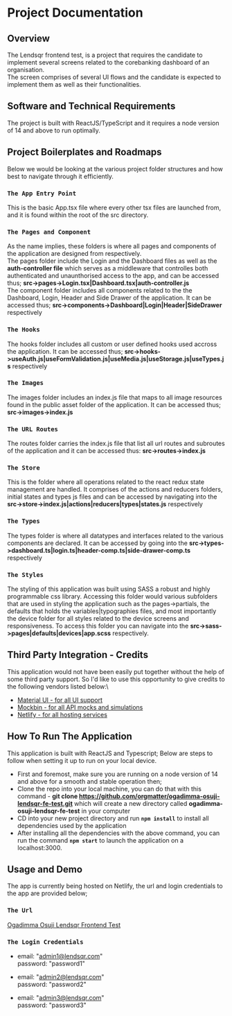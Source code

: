 # Project Documentation

## Overview

The Lendsqr frontend test, is a project that requires the candidate to implement several screens related to the corebanking dashboard of an organisation.\
The screen comprises of several UI flows and the candidate is expected to implement them as well as their functionalities.

## Software and Technical Requirements

The project is built with ReactJS/TypeScript and it requires a node version of 14 and above to run optimally.

## Project Boilerplates and Roadmaps

Below we would be looking at the various project folder structures and how best to navigate through it efficiently.

### `The App Entry Point`

This is the basic App.tsx file where every other tsx files are launched from, and it is found within the root of the src directory.

### `The Pages and Component`

As the name implies, these folders is where all pages and components of the application are designed from respectively.\
The pages folder include the Login and the Dashboard files as well as the **auth-controller file** which serves as a middleware that controlles both authenticated and unaunthorised access to the app, and can be accessed thus; **src->pages->Login.tsx|Dashboard.tsx|auth-controller.js**\
The component folder includes all components related to the the Dashboard, Login, Header and Side Drawer of the application. It can be accessed thus; **src->components->Dashboard|Login|Header|SideDrawer** respectively

### `The Hooks`
The hooks folder includes all custom or user defined hooks used accross the application. It can be accessed thus; **src->hooks->useAuth.js|useFormValidation.js|useMedia.js|useStorage.js|useTypes.js** respectively

### `The Images`
The images folder includes an index.js file that maps to all image resources found in the public asset folder of the application. It can be accessed thus; **src->images->index.js**

### `The URL Routes`
The routes folder carries the index.js file that list all url routes and subroutes of the application and it can be accessed thus: **src->routes->index.js**

### `The Store`
This is the folder where all operations related to the react redux state management are handled. It comprises of the actions and reducers folders, initial states and types js files and can be accessed by navigating into the **src->store->index.js|actions|reducers|types|states.js** respectively

### `The Types`
The types folder is where all datatypes and interfaces related to the various components are declared. It can be accessed by going into the **src->types->dashboard.ts|login.ts|header-comp.ts|side-drawer-comp.ts** respectively

### `The Styles`
The styling of this application was built using SASS a robust and highly programmable css library. Accessing this folder would various subfolders that are used in styling the application such as the pages->partials, the defaults that holds the variables|typographies files, and most importantly the device folder for all styles related to the device screens and responsiveness. To access this folder you can navigate into the **src->sass->pages|defaults|devices|app.scss** respectively.


## Third Party Integration - Credits
This application would not have been easily put together without the help of some third party support. So I'd like to use this opportunity to give credits to the following vendors listed below:\
- [Material UI - for all UI support](https://mui.com)
- [Mockbin - for all API mocks and simulations](https://mockbin.io)
- [Netlify - for all hosting services](https://netlify.app)


## How To Run The Application
This application is built with ReactJS and Typescript; Below are steps to follow when setting it up to run on your local device.
- First and foremost, make sure you are running on a node version of 14 and above for a smooth and stable operation then;
- Clone the repo into your local machine, you can do that with this command - **git clone https://github.com/orgmatter/ogadimma-osuji-lendsqr-fe-test.git** which will create a new directory called **ogadimma-osuji-lendsqr-fe-test** in your computer
- CD into your new project directory and run **`npm install`** to install all dependencies used by the application
- After installing all the dependencies with the above command, you can run the command **`npm start`** to launch the application on a localhost:3000.


## Usage and Demo
The app is currently being hosted on Netlify, the url and login credentials to the app are provided below;

### `The Url`

[Ogadimma Osuji Lendsqr Frontend Test](https://ogadimma-osuji-lendsqr-fe-test.netlify.app)

### `The Login Credentials`

-   email: "admin1@lendsqr.com"\
    password: "password1"

-   email: "admin2@lendsqr.com"\
    password: "password2"

-   email: "admin3@lendsqr.com"\
    password: "password3"
